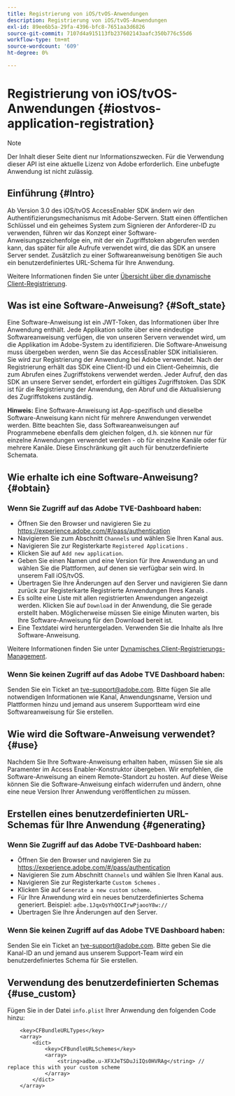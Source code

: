 ```yaml
---
title: Registrierung von iOS/tvOS-Anwendungen
description: Registrierung von iOS/tvOS-Anwendungen
exl-id: 89ee6b5a-29fa-4396-bfc8-7651aa3d6826
source-git-commit: 7107d4a915113fb237602143aafc350b776c55d6
workflow-type: tm+mt
source-wordcount: '609'
ht-degree: 0%

---
```



# Registrierung von iOS/tvOS-Anwendungen {#iostvos-application-registration}

>[!NOTE]
>
>Der Inhalt dieser Seite dient nur Informationszwecken. Für die Verwendung dieser API ist eine aktuelle Lizenz von Adobe erforderlich. Eine unbefugte Anwendung ist nicht zulässig.

## Einführung {#Intro}

Ab Version 3.0 des iOS/tvOS AccessEnabler SDK ändern wir den Authentifizierungsmechanismus mit Adobe-Servern. Statt einen öffentlichen Schlüssel und ein geheimes System zum Signieren der Anforderer-ID zu verwenden, führen wir das Konzept einer Software-Anweisungszeichenfolge ein, mit der ein Zugriffstoken abgerufen werden kann, das später für alle Aufrufe verwendet wird, die das SDK an unsere Server sendet. Zusätzlich zu einer Softwareanweisung benötigen Sie auch ein benutzerdefiniertes URL-Schema für Ihre Anwendung.

Weitere Informationen finden Sie unter [Übersicht über die dynamische Client-Registrierung](./dcr-api/dynamic-client-registration-overview.md).

## Was ist eine Software-Anweisung? {#Soft_state}

Eine Software-Anweisung ist ein JWT-Token, das Informationen über Ihre Anwendung enthält. Jede Applikation sollte über eine eindeutige Softwareanweisung verfügen, die von unseren Servern verwendet wird, um die Applikation im Adobe-System zu identifizieren. Die Software-Anweisung muss übergeben werden, wenn Sie das AccessEnabler SDK initialisieren. Sie wird zur Registrierung der Anwendung bei Adobe verwendet. Nach der Registrierung erhält das SDK eine Client-ID und ein Client-Geheimnis, die zum Abrufen eines Zugriffstokens verwendet werden. Jeder Aufruf, den das SDK an unsere Server sendet, erfordert ein gültiges Zugriffstoken. Das SDK ist für die Registrierung der Anwendung, den Abruf und die Aktualisierung des Zugriffstokens zuständig.

**Hinweis:** Eine Software-Anweisung ist App-spezifisch und dieselbe Software-Anweisung kann nicht für mehrere Anwendungen verwendet werden. Bitte beachten Sie, dass Softwareanweisungen auf Programmebene ebenfalls dem gleichen folgen, d.h. sie können nur für einzelne Anwendungen verwendet werden - ob für einzelne Kanäle oder für mehrere Kanäle. Diese Einschränkung gilt auch für benutzerdefinierte Schemata.

## Wie erhalte ich eine Software-Anweisung? {#obtain}

### Wenn Sie Zugriff auf das Adobe TVE-Dashboard haben:

- Öffnen Sie den Browser und navigieren Sie zu <https://experience.adobe.com/#/pass/authentication>
- Navigieren Sie zum Abschnitt `Channels` und wählen Sie Ihren Kanal aus.
- Navigieren Sie zur Registerkarte `Registered Applications` .
- Klicken Sie auf `Add new application`.
- Geben Sie einen Namen und eine Version für Ihre Anwendung an und wählen Sie die   Plattformen, auf denen sie verfügbar sein wird. In unserem Fall iOS/tvOS.
- Übertragen Sie Ihre Änderungen auf den Server und navigieren Sie dann zurück zur Registerkarte Registrierte Anwendungen Ihres Kanals .
- Es sollte eine Liste mit allen registrierten Anwendungen angezeigt werden. Klicken Sie auf   `Download` in der Anwendung, die Sie gerade erstellt haben. Möglicherweise müssen Sie einige Minuten warten, bis Ihre Software-Anweisung für den Download bereit ist.
- Eine Textdatei wird heruntergeladen. Verwenden Sie die Inhalte als Ihre Software-Anweisung.

Weitere Informationen finden Sie unter [Dynamisches Client-Registrierungs-Management](./dcr-api/dynamic-client-registration-overview.md#dynamic-client-registration-management).

### Wenn Sie keinen Zugriff auf das Adobe TVE Dashboard haben:

Senden Sie ein Ticket an <tve-support@adobe.com>. Bitte fügen Sie alle notwendigen Informationen wie Kanal, Anwendungsname, Version und Plattformen hinzu und jemand aus unserem Supportteam wird eine Softwareanweisung für Sie erstellen.

## Wie wird die Software-Anweisung verwendet? {#use}

Nachdem Sie Ihre Software-Anweisung erhalten haben, müssen Sie sie als Paramenter im Access Enabler-Konstruktor übergeben. Wir empfehlen, die Software-Anweisung an einem Remote-Standort zu hosten. Auf diese Weise können Sie die Software-Anweisung einfach widerrufen und ändern, ohne eine neue Version Ihrer Anwendung veröffentlichen zu müssen.

## Erstellen eines benutzerdefinierten URL-Schemas für Ihre Anwendung {#generating}

### Wenn Sie Zugriff auf das Adobe TVE-Dashboard haben:

- Öffnen Sie den Browser und navigieren Sie zu <https://experience.adobe.com/#/pass/authentication>
- Navigieren Sie zum Abschnitt `Channels` und wählen Sie Ihren Kanal aus.
- Navigieren Sie zur Registerkarte `Custom Schemes` .
- Klicken Sie auf `Generate a new custom scheme`.
- Für Ihre Anwendung wird ein neues benutzerdefiniertes Schema generiert. Beispiel: `adbe.1JqxQsYhQOCIrwPjaooY8w://`
- Übertragen Sie Ihre Änderungen auf den Server.

### Wenn Sie keinen Zugriff auf das Adobe TVE Dashboard haben:

Senden Sie ein Ticket an <tve-support@adobe.com>. Bitte geben Sie die Kanal-ID an und jemand aus unserem Support-Team wird ein benutzerdefiniertes Schema für Sie erstellen.

## Verwendung des benutzerdefinierten Schemas {#use_custom}

Fügen Sie in der Datei `info.plist` Ihrer Anwendung den folgenden Code hinzu:

```plist
    <key>CFBundleURLTypes</key>
    <array>
        <dict>
            <key>CFBundleURLSchemes</key>
            <array>
                <string>adbe.u-XFXJeTSDuJiIQs0HVRAg</string> // replace this with your custom scheme
            </array>
        </dict>
    </array>
```
